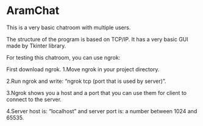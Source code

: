 # AramChat
This is a very basic chatroom with multiple users.

The structure of the program is based on TCP/IP. It has a very basic GUI made by Tkinter library.

For testing this chatroom, you can use ngrok:

First download ngrok.
  1.Move ngrok in your project directory.
  
  2.Run ngrok and write: “ngrok tcp (port that is used by server)”.
  
  3.Ngrok shows you a host and a port that you can use them for client to connect to the server.
  
  4.Server host is: “localhost” and server port is: a number between 1024 and 65535.
